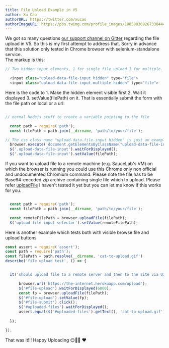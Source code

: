 ```yaml
---
title: File Upload Example in V5
author: Xu Cao
authorURL: https://twitter.com/xucao
authorImageURL: https://pbs.twimg.com/profile_images/1085903692673384448/McZrlD3Q_400x400.jpg
---
```


We got so many questions [our support channel on Gitter](https://gitter.im/webdriverio/webdriverio) regarding the file upload in V5. So this is my first attempt to 
address that. Sorry in advance that this solution only tested in Chrome browser with selenium-standalone service.
<br>
The markup is this:

```js
// Two hidden input elements, 1 for single file upload 1 for multiple.

  <input class="upload-data-file-input hidden" type="file">
  <input class="upload-data-file-input-multiple hidden" type="file">

```
Here is the code to 1. Make the hidden element visible first 2. Wait it displayed 3. setValue(filePath) on it.
That is essentially submit the form with the file path on local or a url:

```js

// normal Nodejs stuff to create a variable pointing to the file

  const path = require('path');
  const filePath = path.join(__dirname, 'path/to/your/file');

// The css class name "upload-data-file-input hidden" is just an example and you can replace with your app.
  browser.execute('document.getElementsByClassName("upload-data-file-input hidden")[0].style.display = "block"');
  $('.upload-data-file-input').waitForDisplayed();
  $('.upload-data-file-input').setValue(filePath);

```

If you want to upload file to a remote machine (e.g. SauceLab's VM) on which the browser is running you could use this Chrome only non official and undocumented Chromium command. Please note the file has to be Base64-encoded zip archive containing single file which to upload. Please refer [uploadFile](https://webdriver.io/docs/api/chromium.html#uploadfile)
I haven't tested it yet but you can let me know if this works for you.

```js

  const path = require('path');
  const filePath = path.join(__dirname, 'path/to/your/file');

  const remoteFilePath = browser.uploadFile(filePath);
  $('upload file input selector').setValue(remoteFilePath);

```
Here is another example which tests both with visible browse file and upload buttons
```js
const assert = require('assert');
const path = require('path');
const filePath = path.resolve(__dirname, 'cat-to-upload.gif')
describe('file upload test', () => {


  it('should upload file to a remote server and then to the site via UI markup', () => {

      browser.url('https://the-internet.herokuapp.com/upload');
      $('#file-upload').waitForDisplayed(6000);
      const fp = browser.uploadFile(filePath);
      $('#file-upload').setValue(fp);
      $('#file-submit').click();
      $('#uploaded-files').waitForDisplayed();
      assert.equal($('#uploaded-files').getText(), 'cat-to-upload.gif');
      
  });

});
```
That was it!!! Happy Uploading 😉🙌🏻 ❤️

<script async src="https://platform.twitter.com/widgets.js" charset="utf-8"></script>
